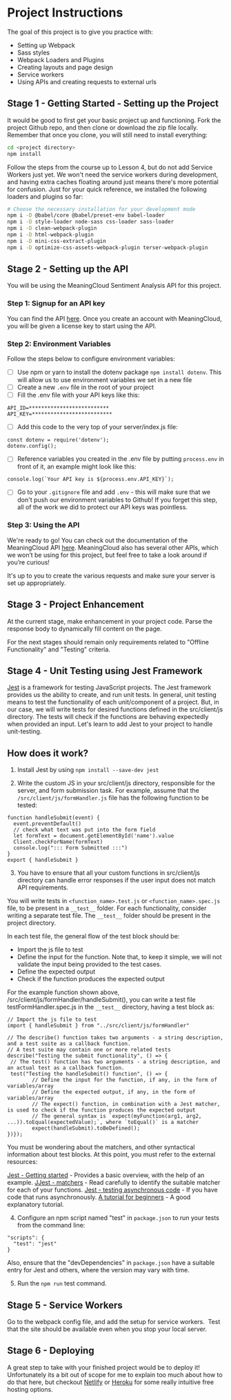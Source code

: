 # Project Instructions

The goal of this project is to give you practice with:

- Setting up Webpack
- Sass styles
- Webpack Loaders and Plugins
- Creating layouts and page design
- Service workers
- Using APIs and creating requests to external urls

## Stage 1 - Getting Started - Setting up the Project

It would be good to first get your basic project up and functioning. Fork the project Github repo, and then clone or download the zip file locally. Remember that once you clone, you will still need to install everything:

```sh
cd <project directory>
npm install
```

Follow the steps from the course up to Lesson 4, but do not add Service Workers just yet. We won't need the service workers during development, and having extra caches floating around just means there's more potential for confusion. Just for your quick reference, we installed the following loaders and plugins so far:

```sh
# Choose the necessary installation for your development mode
npm i -D @babel/core @babel/preset-env babel-loader
npm i -D style-loader node-sass css-loader sass-loader
npm i -D clean-webpack-plugin
npm i -D html-webpack-plugin
npm i -D mini-css-extract-plugin
npm i -D optimize-css-assets-webpack-plugin terser-webpack-plugin
```

## Stage 2 - Setting up the API

You will be using the MeaningCloud Sentiment Analysis API for this project.

### Step 1: Signup for an API key

You can find the API [here](https://www.meaningcloud.com/developer/sentiment-analysis). Once you create an account with MeaningCloud, you will be given a license key to start using the API.

### Step 2: Environment Variables

Follow the steps below to configure environment variables:

- [ ] Use npm or yarn to install the dotenv package `npm install dotenv`. This will allow us to use environment variables we set in a new file
- [ ] Create a new `.env` file in the root of your project
- [ ] Fill the .env file with your API keys like this:

```
API_ID=**************************
API_KEY=**************************
```

- [ ] Add this code to the very top of your server/index.js file:

```
const dotenv = require('dotenv');
dotenv.config();
```

- [ ] Reference variables you created in the .env file by putting `process.env` in front of it, an example might look like this:

```
console.log(`Your API key is ${process.env.API_KEY}`);
```

- [ ] Go to your `.gitignore` file and add `.env` - this will make sure that we don't push our environment variables to Github! If you forget this step, all of the work we did to protect our API keys was pointless.

### Step 3: Using the API

We're ready to go! You can check out the documentation of the MeaningCloud API [here](https://www.meaningcloud.com/developer/sentiment-analysis/doc/2.1). MeaningCloud also has several other APIs, which we won’t be using for this project, but feel free to take a look around if you’re curious!

It's up to you to create the various requests and make sure your server is set up appropriately.

## Stage 3 - Project Enhancement

At the current stage, make enhancement in your project code. Parse the response body to dynamically fill content on the page.

For the next stages should remain only requirements related to "Offline Functionality" and "Testing" criteria.

## Stage 4 - Unit Testing using Jest Framework

[Jest](https://jestjs.io/en/) is a framework for testing JavaScript projects. The Jest framework provides us the ability to create, and run unit tests. In general, unit testing means to test the functionality of each unit/component of a project. But, in our case, we will write tests for desired functions defined in the src/client/js directory. The tests will check if the functions are behaving expectedly when provided an input. Let's learn to add Jest to your project to handle unit-testing.

## How does it work?

1. Install Jest by using `npm install --save-dev jest`

2. Write the custom JS in your src/client/js directory, responsible for the server, and form submission task. For example, assume that the `/src/client/js/formHandler.js` file has the following function to be tested:

```
function handleSubmit(event) {
  event.preventDefault()
  // check what text was put into the form field
  let formText = document.getElementById('name').value
  Client.checkForName(formText)
  console.log("::: Form Submitted :::")
}
export { handleSubmit }
```

3. You have to ensure that all your custom functions in src/client/js directory can handle error responses if the user input does not match API requirements.

You will write tests in `<function_name>.test.js` or `<function_name>.spec.js` file, to be present in a `__test__` folder. For each functionality, consider writing a separate test file. The `__test__` folder should be present in the project directory.

In each test file, the general flow of the test block should be:

- Import the js file to test
- Define the input for the function. Note that, to keep it simple, we will not validate the input being provided to the test cases.
- Define the expected output
- Check if the function produces the expected output

For the example function shown above, /src/client/js/formHandler/handleSubmit(), you can write a test file testFormHandler.spec.js in the `__test__` directory, having a test block as:

```
// Import the js file to test
import { handleSubmit } from "../src/client/js/formHandler"
```

```
// The describe() function takes two arguments - a string description, and a test suite as a callback function.
// A test suite may contain one or more related tests
describe("Testing the submit functionality", () => {
 // The test() function has two arguments - a string description, and an actual test as a callback function.
 test("Testing the handleSubmit() function", () => {
        // Define the input for the function, if any, in the form of variables/array
        // Define the expected output, if any, in the form of variables/array
        // The expect() function, in combination with a Jest matcher, is used to check if the function produces the expected output
        // The general syntax is `expect(myFunction(arg1, arg2, ...)).toEqual(expectedValue);`, where `toEqual()` is a matcher
        expect(handleSubmit).toBeDefined();
})});
```

You must be wondering about the matchers, and other syntactical information about test blocks. At this point, you must refer to the external resources:

[Jest - Getting started](https://jestjs.io/docs/en/getting-started) - Provides a basic overview, with the help of an example.
[JJest - matchers](https://jestjs.io/docs/en/using-matchers) - Read carefully to identify the suitable matcher for each of your functions.
[Jest - testing asynchronous code](https://jestjs.io/docs/en/asynchronous) - If you have code that runs asynchronously.
[A tutorial for beginners](https://www.valentinog.com/blog/jest/) - A good explanatory tutorial.

4. Configure an npm script named "test" in `package.json` to run your tests from the command line:

```
"scripts": {
  "test": "jest"
}
```

Also, ensure that the "devDependencies" in `package.json` have a suitable entry for Jest and others, where the version may vary with time.

5. Run the `npm run` test command.

## Stage 5 - Service Workers

Go to the webpack config file, and add the setup for service workers.  Test that the site should be available even when you stop your local server.

## Stage 6 - Deploying

A great step to take with your finished project would be to deploy it! Unfortunately its a bit out of scope for me to explain too much about how to do that here, but checkout [Netlify](https://www.netlify.com/) or [Heroku](https://www.heroku.com/) for some really intuitive free hosting options.

